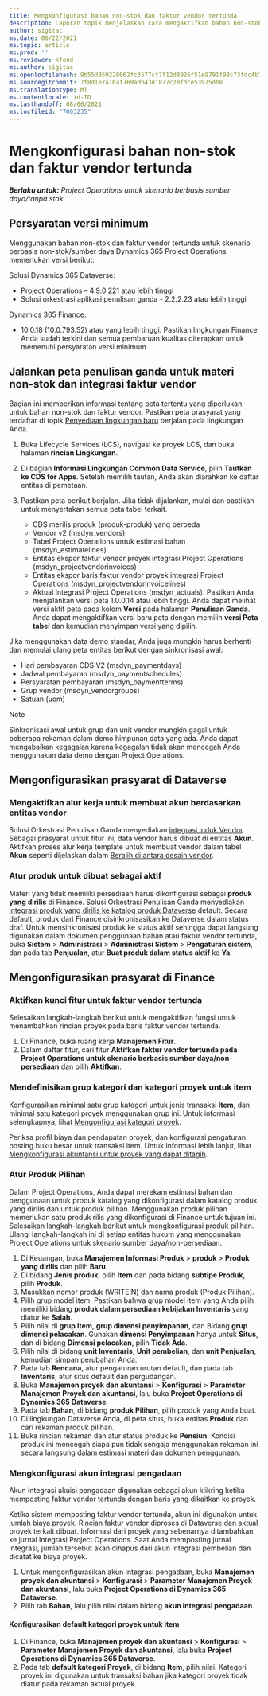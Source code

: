 ```yaml
---
title: Mengkonfigurasi bahan non-stok dan faktur vendor tertunda
description: Laporan topik menjelaskan cara mengaktifkan bahan non-stok dan faktur vendor tertunda.
author: sigitac
ms.date: 06/22/2021
ms.topic: article
ms.prod: ''
ms.reviewer: kfend
ms.author: sigitac
ms.openlocfilehash: 9b55d959228062fc3577cf7f12d8926f51e9791f98c73fdc4b78251312a8a77a
ms.sourcegitcommit: 7f8d1e7a16af769adb43d1877c28fdce53975db8
ms.translationtype: MT
ms.contentlocale: id-ID
ms.lasthandoff: 08/06/2021
ms.locfileid: "7003235"
---
```

# <a name="configure-non-stocked-materials-and-pending-vendor-invoices"></a>Mengkonfigurasi bahan non-stok dan faktur vendor tertunda

_**Berlaku untuk:** Project Operations untuk skenario berbasis sumber daya/tanpa stok_

## <a name="minimum-version-requirement"></a>Persyaratan versi minimum

Menggunakan bahan non-stok dan faktur vendor tertunda untuk skenario berbasis non-stok/sumber daya Dynamics 365 Project Operations memerlukan versi berikut:

Solusi Dynamics 365 Dataverse:

- Project Operations – 4.9.0.221 atau lebih tinggi
- Solusi orkestrasi aplikasi penulisan ganda - 2.2.2.23 atau lebih tinggi

Dynamics 365 Finance:
- 10.0.18 (10.0.793.52) atau yang lebih tinggi. Pastikan lingkungan Finance Anda sudah terkini dan semua pembaruan kualitas diterapkan untuk memenuhi persyaratan versi minimum.

## <a name="run-dual-write-maps-for-non-stocked-materials-and-vendor-invoice-integration"></a>Jalankan peta penulisan ganda untuk materi non-stok dan integrasi faktur vendor

Bagian ini memberikan informasi tentang peta tertentu yang diperlukan untuk bahan non-stok dan faktur vendor. Pastikan peta prasyarat yang terdaftar di topik [Penyediaan lingkungan baru](../environment/resource-provision-new-environment.md#run-project-operations-dual-write-maps) berjalan pada lingkungan Anda.

1. Buka Lifecycle Services (LCS), navigasi ke proyek LCS, dan buka halaman **rincian Lingkungan**.
2. Di bagian **Informasi Lingkungan Common Data Service**, pilih **Tautkan ke CDS for Apps**. Setelah memilih tautan, Anda akan diarahkan ke daftar entitas di pemetaan.
3. Pastikan peta berikut berjalan. Jika tidak dijalankan, mulai dan pastikan untuk menyertakan semua peta tabel terkait.

    - CDS merilis produk (produk-produk) yang berbeda
    - Vendor v2 (msdyn_vendors)
    - Tabel Project Operations untuk estimasi bahan (msdyn_estimatelines)
    - Entitas ekspor faktur vendor proyek integrasi Project Operations (msdyn_projectvendorinvoices)
    - Entitas ekspor baris faktur vendor proyek integrasi Project Operations (msdyn_projectvendorinvoicelines)
    - Aktual Integrasi Project Operations (msdyn_actuals). Pastikan Anda menjalankan versi peta 1.0.0.14 atau lebih tinggi. Anda dapat melihat versi aktif peta pada kolom **Versi** pada halaman **Penulisan Ganda**. Anda dapat mengaktifkan versi baru peta dengan memilih **versi Peta tabel** dan kemudian menyimpan versi yang dipilih.

Jika menggunakan data demo standar, Anda juga mungkin harus berhenti dan memulai ulang peta entitas berikut dengan sinkronisasi awal:
  - Hari pembayaran CDS V2 (msdyn_paymentdays)
  - Jadwal pembayaran (msdyn_paymentschedules)
  - Persyaratan pembayaran (msdyn_paymentterms)
  - Grup vendor (msdyn_vendorgroups)
  - Satuan (uom)

> [!NOTE]
> Sinkronisasi awal untuk grup dan unit vendor mungkin gagal untuk beberapa rekaman dalam demo himpunan data yang ada. Anda dapat mengabaikan kegagalan karena kegagalan tidak akan mencegah Anda menggunakan data demo dengan Project Operations.

## <a name="configure-prerequisites-in-dataverse"></a>Mengonfigurasikan prasyarat di Dataverse

### <a name="activate-workflow-to-create-accounts-based-on-vendor-entity"></a>Mengaktifkan alur kerja untuk membuat akun berdasarkan entitas vendor

Solusi Orkestrasi Penulisan Ganda menyediakan [integrasi induk Vendor](/dynamics365/fin-ops-core/dev-itpro/data-entities/dual-write/vendor-mapping). Sebagai prasyarat untuk fitur ini, data vendor harus dibuat di entitas **Akun**. Aktifkan proses alur kerja template untuk membuat vendor dalam tabel **Akun** seperti dijelaskan dalam [Beralih di antara desain vendor](/dynamics365/fin-ops-core/dev-itpro/data-entities/dual-write/vendor-switch).

### <a name="set-products-to-be-created-as-active"></a>Atur produk untuk dibuat sebagai aktif

Materi yang tidak memiliki persediaan harus dikonfigurasi sebagai **produk yang dirilis** di Finance. Solusi Orkestrasi Penulisan Ganda menyediakan [integrasi produk yang dirilis ke katalog produk Dataverse](/dynamics365/fin-ops-core/dev-itpro/data-entities/dual-write/product-mapping) default. Secara default, produk dari Finance disinkronisasikan ke Dataverse dalam status draf. Untuk mensinkronisasi produk ke status aktif sehingga dapat langsung digunakan dalam dokumen penggunaan bahan atau faktur vendor tertunda, buka **Sistem** > **Administrasi** > **Administrasi Sistem** > **Pengaturan sistem**, dan pada tab **Penjualan**, atur **Buat produk dalam status aktif** ke **Ya**.

## <a name="configure-prerequisites-in-finance"></a>Mengonfigurasikan prasyarat di Finance

### <a name="enable-the-feature-key-for-pending-vendor-invoices"></a>Aktifkan kunci fitur untuk faktur vendor tertunda

Selesaikan langkah-langkah berikut untuk mengaktifkan fungsi untuk menambahkan rincian proyek pada baris faktur vendor tertunda.

1. Di Finance, buka ruang kerja **Manajemen Fitur**.
2. Dalam daftar fitur, cari fitur **Aktifkan faktur vendor tertunda pada Project Operations untuk skenario berbasis sumber daya/non-persediaan** dan pilih **Aktifkan**.

### <a name="define-category-groups-and-project-categories-for-items"></a>Mendefinisikan grup kategori dan kategori proyek untuk item

Konfigurasikan minimal satu grup kategori untuk jenis transaksi **Item**, dan minimal satu kategori proyek menggunakan grup ini. Untuk informasi selengkapnya, lihat [Mengonfigurasi kategori proyek](../project-accounting/configure-project-categories.md#category-groups).

Periksa profil biaya dan pendapatan proyek, dan konfigurasi pengaturan posting buku besar untuk transaksi item. Untuk informasi lebih lanjut, lihat [Mengkonfigurasi akuntansi untuk proyek yang dapat ditagih](../project-accounting/configure-accounting-billable-projects.md).

### <a name="set-up-a-write-in-product"></a>Atur Produk Pilihan

Dalam Project Operations, Anda dapat merekam estimasi bahan dan penggunaan untuk produk katalog yang dikonfigurasi dalam katalog produk yang dirilis dan untuk produk pilihan. Menggunakan produk pilihan memerlukan satu produk rilis yang dikonfigurasi di Finance untuk tujuan ini. Selesaikan langkah-langkah berikut untuk mengkonfigurasi produk pilihan. Ulangi langkah-langkah ini di setiap entitas hukum yang menggunakan Project Operations untuk skenario sumber daya/non-persediaan.

1. Di Keuangan, buka **Manajemen Informasi Produk** > **produk** > **Produk yang dirilis** dan pilih **Baru**.
2. Di bidang **Jenis produk**, pilih **Item** dan pada bidang **subtipe Produk**, pilih **Produk**.
3. Masukkan nomor produk (WRITEIN) dan nama produk (Produk Pilihan).
4. Pilih grup model item. Pastikan bahwa grup model item yang Anda pilih memiliki bidang **produk dalam persediaan kebijakan Inventaris** yang diatur ke **Salah**.
5. Pilih nilai di **grup Item**, **grup dimensi penyimpanan**, dan Bidang **grup dimensi pelacakan**. Gunakan **dimensi Penyimpanan** hanya untuk **Situs**, dan di bidang **Dimensi pelacakan**, pilih **Tidak Ada**.
6. Pilih nilai di bidang **unit Inventaris**, **Unit pembelian**, dan **unit Penjualan**, kemudian simpan perubahan Anda.
7. Pada tab **Rencana**, atur pengaturan urutan default, dan pada tab **Inventaris**, atur situs default dan pergudangan.
8. Buka **Manajemen proyek dan akuntansi** > **Konfigurasi** > **Parameter Manajemen Proyek dan akuntansi**, lalu buka **Project Operations di Dynamics 365 Dataverse**. 
9. Pada tab **Bahan**, di bidang **produk Pilihan**, pilih produk yang Anda buat.
10. Di lingkungan Dataverse Anda, di peta situs, buka entitas **Produk** dan cari rekaman produk pilihan. 
11. Buka rincian rekaman dan atur status produk ke **Pensiun**. Kondisi produk ini mencegah siapa pun tidak sengaja menggunakan rekaman ini secara langsung dalam estimasi materi dan dokumen penggunaan.

### <a name="set-up-a-procurement-integration-account"></a>Mengkonfigurasi akun integrasi pengadaan

Akun integrasi akuisi pengadaan digunakan sebagai akun klikring ketika memposting faktur vendor tertunda dengan baris yang dikaitkan ke proyek.

Ketika sistem memposting faktur vendor tertunda, akun ini digunakan untuk jumlah biaya proyek. Rincian faktur vendor diproses di Dataverse dan aktual proyek terkait dibuat. Informasi dari proyek yang sebenarnya ditambahkan ke jurnal Integrasi Project Operations. Saat Anda memposting jurnal integrasi, jumlah tersebut akan dihapus dari akun integrasi pembelian dan dicatat ke biaya proyek.

1. Untuk mengonfigurasikan akun integrasi pengadaan, buka **Manajemen proyek dan akuntansi** > **Konfigurasi** > **Parameter Manajemen Proyek dan akuntansi**, lalu buka **Project Operations di Dynamics 365 Dataverse**. 
2. Pilih tab **Bahan**, lalu pilih nilai dalam bidang **akun integrasi pengadaan**.

#### <a name="set-up-project-category-defaults-for-an-item"></a>Konfigurasikan default kategori proyek untuk item

1. Di Finance, buka **Manajemen proyek dan akuntansi** > **Konfigurasi** > **Parameter Manajemen Proyek dan akuntansi**, lalu buka **Project Operations di Dynamics 365 Dataverse**. 
2. Pada tab **default kategori Proyek**, di bidang **Item**, pilih nilai. Kategori proyek ini digunakan untuk transaksi bahan jika kategori proyek tidak diatur pada rekaman aktual proyek.

